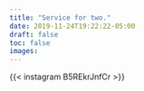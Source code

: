 ```yaml
---
title: "Service for two."
date: 2019-11-24T19:22:22-05:00
draft: false
toc: false
images: 
---
```

{{< instagram B5REkrJnfCr >}}
